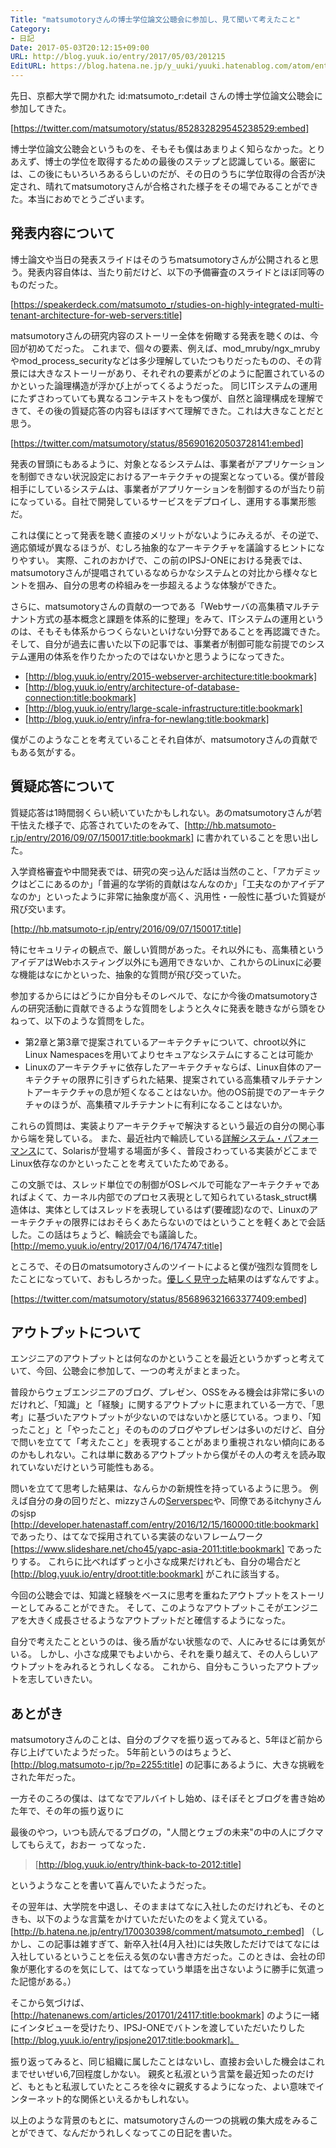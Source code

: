 ```yaml
---
Title: "matsumotoryさんの博士学位論文公聴会に参加し、見て聞いて考えたこと"
Category:
- 日記
Date: 2017-05-03T20:12:15+09:00
URL: http://blog.yuuk.io/entry/2017/05/03/201215
EditURL: https://blog.hatena.ne.jp/y_uuki/yuuki.hatenablog.com/atom/entry/10328749687242769316
---
```


先日、京都大学で開かれた id:matsumoto_r:detail さんの博士学位論文公聴会に参加してきた。

[https://twitter.com/matsumotory/status/852832829545238529:embed]

博士学位論文公聴会というものを、そもそも僕はあまりよく知らなかった。とりあえず、博士の学位を取得するための最後のステップと認識している。厳密には、この後にもいろいろあるらしいのだが、その日のうちに学位取得の合否が決定され、晴れてmatsumotoryさんが合格された様子をその場でみることができた。本当におめでとうございます。

## 発表内容について

博士論文や当日の発表スライドはそのうちmatsumotoryさんが公開されると思う。発表内容自体は、当たり前だけど、以下の予備審査のスライドとほぼ同等のものだった。

[https://speakerdeck.com/matsumoto_r/studies-on-highly-integrated-multi-tenant-architecture-for-web-servers:title]

matsumotoryさんの研究内容のストーリー全体を俯瞰する発表を聴くのは、今回が初めてだった。
これまで、個々の要素、例えば、mod_mruby/ngx_mrubyやmod_process_securityなどは多少理解していたつもりだったものの、その背景には大きなストーリーがあり、それぞれの要素がどのように配置されているのかといった論理構造が浮かび上がってくるようだった。
同じITシステムの運用にたずさわっていても異なるコンテキストをもつ僕が、自然と論理構成を理解できて、その後の質疑応答の内容もほぼすべて理解できた。これは大きなことだと思う。

[https://twitter.com/matsumotory/status/856901620503728141:embed]

発表の冒頭にもあるように、対象となるシステムは、事業者がアプリケーションを制御できない状況設定におけるアーキテクチャの提案となっている。僕が普段相手にしているシステムは、事業者がアプリケーションを制御するのが当たり前になっている。自社で開発しているサービスをデプロイし、運用する事業形態だ。

これは僕にとって発表を聴く直接のメリットがないようにみえるが、その逆で、適応領域が異なるほうが、むしろ抽象的なアーキテクチャを議論するヒントになりやすい。
実際、これのおかげで、この前のIPSJ-ONEにおける発表では、matsumotoryさんが提唱されているなめらかなシステムとの対比から様々なヒントを掴み、自分の思考の枠組みを一歩超えるような体験ができた。

さらに、matsumotoryさんの貢献の一つである「Webサーバの高集積マルチテナント方式の基本概念と課題を体系的に整理」をみて、ITシステムの運用というのは、そもそも体系からつくらないといけない分野であることを再認識できた。
そして、自分が過去に書いた以下の記事では、事業者が制御可能な前提でのシステム運用の体系を作りたかったのではないかと思うようになってきた。

- [http://blog.yuuk.io/entry/2015-webserver-architecture:title:bookmark]
- [http://blog.yuuk.io/entry/architecture-of-database-connection:title:bookmark]
- [http://blog.yuuk.io/entry/large-scale-infrastructure:title:bookmark]
- [http://blog.yuuk.io/entry/infra-for-newlang:title:bookmark]

僕がこのようなことを考えていることそれ自体が、matsumotoryさんの貢献でもある気がする。

## 質疑応答について

質疑応答は1時間弱くらい続いていたかもしれない。あのmatsumotoryさんが若干怯えた様子で、応答されていたのをみて、[http://hb.matsumoto-r.jp/entry/2016/09/07/150017:title:bookmark] に書かれていることを思い出した。

>
入学資格審査や中間発表では、研究の突っ込んだ話は当然のこと、「アカデミックはどこにあるのか」「普遍的な学術的貢献はなんなのか」「工夫なのかアイデアなのか」といったように非常に抽象度が高く、汎用性・一般性に基づいた質疑が飛び交います。
>
 [http://hb.matsumoto-r.jp/entry/2016/09/07/150017:title]

特にセキュリティの観点で、厳しい質問があった。それ以外にも、高集積というアイデアはWebホスティング以外にも適用できないか、これからのLinuxに必要な機能はなにかといった、抽象的な質問が飛び交っていた。

参加するからにはどうにか自分もそのレベルで、なにか今後のmatsumotoryさんの研究活動に貢献できるような質問をしようと久々に発表を聴きながら頭をひねって、以下のような質問をした。

- 第2章と第3章で提案されているアーキテクチャについて、chroot以外にLinux Namespacesを用いてよりセキュアなシステムにすることは可能か
- Linuxのアーキテクチャに依存したアーキテクチャならば、Linux自体のアーキテクチャの限界に引きずられた結果、提案されている高集積マルチテナントアーキテクチャの息が短くなることはないか。他のOS前提でのアーキテクチャのほうが、高集積マルチテナントに有利になることはないか。

これらの質問は、実装よりアーキテクチャで解決するという最近の自分の関心事から端を発している。
また、最近社内で輪読している[詳解システム・パフォーマンス](http://memo.yuuk.io/entry/2017/03/26/144328)にて、Solarisが登場する場面が多く、普段さわっている実装がどこまでLinux依存なのかといったことを考えていたためである。

この文脈では、スレッド単位での制御がOSレベルで可能なアーキテクチャであればよくて、カーネル内部でのプロセス表現として知られているtask_struct構造体は、実体としてはスレッドを表現しているはず(要確認)なので、Linuxのアーキテクチャの限界にはおそらくあたらないのではということを軽くあとで会話した。この話はちょうど、輪読会でも議論した。[http://memo.yuuk.io/entry/2017/04/16/174747:title]

ところで、その日のmatsumotoryさんのツイートによると僕が強烈な質問をしたことになっていて、おもしろかった。[優しく見守った](https://twitter.com/matsumotory/status/856153930719346688)結果のはずなんですよ。

[https://twitter.com/matsumotory/status/856896321663377409:embed]

## アウトプットについて

エンジニアのアウトプットとは何なのかということを最近というかずっと考えていて、今回、公聴会に参加して、一つの考えがまとまった。

普段からウェブエンジニアのブログ、プレゼン、OSSをみる機会は非常に多いのだけれど、「知識」と「経験」に関するアウトプットに恵まれている一方で、「思考」に基づいたアウトプットが少ないのではないかと感じている。つまり、「知ったこと」と「やったこと」そのもののブログやプレゼンは多いのだけど、自分で問いを立てて「考えたこと」を表現することがあまり重視されない傾向にあるのかもしれない。これは単に数あるアウトプットから僕がその人の考えを読み取れていないだけという可能性もある。

問いを立てて思考した結果は、なんらかの新規性を持っているように思う。
例えば自分の身の回りだと、mizzyさんの[Serverspec](http://serverspec.org/)や、同僚であるitchynyさんのsjsp [http://developer.hatenastaff.com/entry/2016/12/15/160000:title:bookmark] であったり、はてなで採用されている実装のないフレームワーク [https://www.slideshare.net/cho45/yapc-asia-2011:title:bookmark] であったりする。
これらに比べればずっと小さな成果だけれども、自分の場合だと [http://blog.yuuk.io/entry/droot:title:bookmark] がこれに該当する。

今回の公聴会では、知識と経験をベースに思考を重ねたアウトプットをストーリーとしてみることができた。
そして、このようなアウトプットこそがエンジニアを大きく成長させるようなアウトプットだと確信するようになった。

自分で考えたことというのは、後ろ盾がない状態なので、人にみせるには勇気がいる。
しかし、小さな成果でもよいから、それを乗り越えて、その人らしいアウトプットをみれるとうれしくなる。
これから、自分もこういったアウトプットを志していきたい。

## あとがき

matsumotoryさんのことは、自分のブクマを振り返ってみると、5年ほど前から存じ上げていたようだった。
5年前というのはちょうど、[http://blog.matsumoto-r.jp/?p=2255:title] の記事にあるように、大きな挑戦をされた年だった。

一方そのころの僕は、はてなでアルバイトし始め、ほそぼそとブログを書き始めた年で、その年の振り返りに

>
最後のやつ，いつも読んでるブログの，"人間とウェブの未来"の中の人にブクマしてもらえて，おおー ってなった．
> [http://blog.yuuk.io/entry/think-back-to-2012:title]

というようなことを書いて喜んでいたようだった。

その翌年は、大学院を中退し、そのままはてなに入社したのだけれども、そのときも、以下のような言葉をかけていただいたのをよく覚えている。
[http://b.hatena.ne.jp/entry/170030398/comment/matsumoto_r:embed]
（しかし、この記事は雑すぎて、新卒入社(4月入社)には失敗しただけではてなには入社しているということを伝える気のない書き方だった。このときは、会社の印象が悪化するのを気にして、はてなっていう単語を出さないように勝手に気遣った記憶がある。）

そこから気づけば、[http://hatenanews.com/articles/201701/24117:title:bookmark] のように一緒にインタビューを受けたり、IPSJ-ONEでバトンを渡していただいたりした [http://blog.yuuk.io/entry/ipsjone2017:title:bookmark]。

振り返ってみると、同じ組織に属したことはないし、直接お会いした機会はこれまでせいぜい6,7回程度しかない。
親炙と私淑という言葉を最近知ったのだけど、もともと私淑していたところを徐々に親炙するようになった、よい意味でインターネット的な関係といえるかもしれない。

以上のような背景のもとに、matsumotoryさんの一つの挑戦の集大成をみることができて、なんだかうれしくなってこの日記を書いた。
